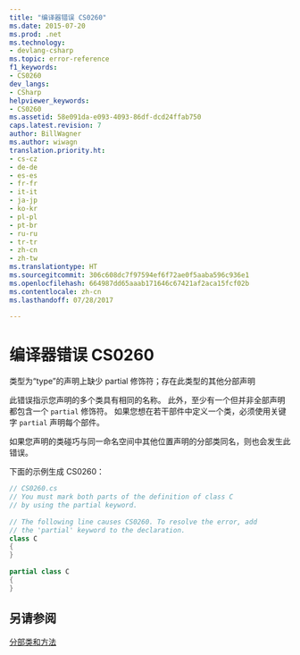```yaml
---
title: "编译器错误 CS0260"
ms.date: 2015-07-20
ms.prod: .net
ms.technology:
- devlang-csharp
ms.topic: error-reference
f1_keywords:
- CS0260
dev_langs:
- CSharp
helpviewer_keywords:
- CS0260
ms.assetid: 58e091da-e093-4093-86df-dcd24ffab750
caps.latest.revision: 7
author: BillWagner
ms.author: wiwagn
translation.priority.ht:
- cs-cz
- de-de
- es-es
- fr-fr
- it-it
- ja-jp
- ko-kr
- pl-pl
- pt-br
- ru-ru
- tr-tr
- zh-cn
- zh-tw
ms.translationtype: HT
ms.sourcegitcommit: 306c608dc7f97594ef6f72ae0f5aaba596c936e1
ms.openlocfilehash: 664987dd65aaab171646c67421af2aca15fcf02b
ms.contentlocale: zh-cn
ms.lasthandoff: 07/28/2017

---
```

# <a name="compiler-error-cs0260"></a>编译器错误 CS0260
类型为“type”的声明上缺少 partial 修饰符；存在此类型的其他分部声明  
  
 此错误指示您声明的多个类具有相同的名称。 此外，至少有一个但并非全部声明都包含一个 `partial` 修饰符。 如果您想在若干部件中定义一个类，必须使用关键字 `partial` 声明每个部件。  
  
 如果您声明的类碰巧与同一命名空间中其他位置声明的分部类同名，则也会发生此错误。  
  
 下面的示例生成 CS0260：  
  
```csharp  
// CS0260.cs  
// You must mark both parts of the definition of class C   
// by using the partial keyword.  
  
// The following line causes CS0260. To resolve the error, add  
// the 'partial' keyword to the declaration.  
class C    
{  
}  
  
partial class C  
{  
}  
```  
  
## <a name="see-also"></a>另请参阅  
 [分部类和方法](../../../csharp/programming-guide/classes-and-structs/partial-classes-and-methods.md)

